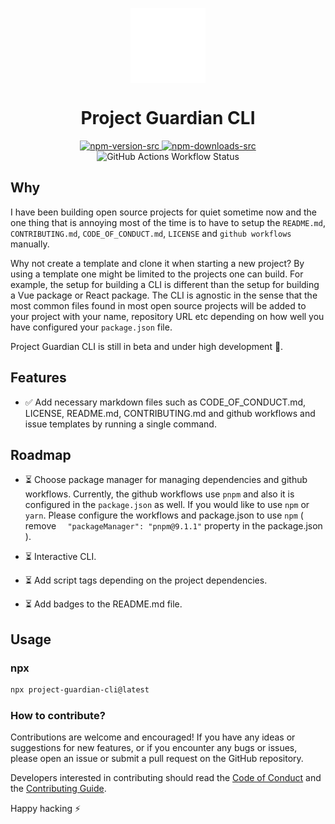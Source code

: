  <p align="center">
<img align="center" src="https://raw.githubusercontent.com/Selemondev/project-guardian-cli/master/src/assets/logo/icon.svg" style="height: 120px; width: 120px" />
<h1 align="center">
Project Guardian CLI
</h1>
</p>

<p align="center">
  <a href="https://www.npmjs.com/package/project-guardian-cli">
    <img alt="npm-version-src" src="https://img.shields.io/npm/v/project-guardian-cli/latest.svg?style=flat&colorA=020420&colorB=00DC82" />
  </a>
  <a href="https://npmjs.com/package/project-guardian-cli">
    <img alt="npm-downloads-src" src="https://img.shields.io/npm/dm/project-guardian-cli.svg?style=flat&colorA=020420&colorB=00DC82" />
  </a>
  <img alt="GitHub Actions Workflow Status" src="https://img.shields.io/github/actions/workflow/status/selemondev/project-guardian-cli/ci.yml" />
</p>

## Why

I have been building open source projects for quiet sometime now and the one thing that is annoying most of the time is to have to setup the `README.md`, `CONTRIBUTING.md`, `CODE_OF_CONDUCT.md`, `LICENSE` and `github workflows` manually.

Why not create a template and clone it when starting a new project? By using a template one might be limited to the projects one can build. For example, the setup for building a CLI is different than the setup for building a Vue package or React package. The CLI is agnostic in the sense that the most common files found in most open source projects will be added to your project with your name, repository URL etc depending on how well you have configured your `package.json` file.

Project Guardian CLI is still in beta and under high development 🚧.

## Features

- ✅ Add necessary markdown files such as CODE_OF_CONDUCT.md, LICENSE, README.md, CONTRIBUTING.md and github workflows and issue templates by running a single command.

## Roadmap

- ⏳ Choose package manager for managing dependencies and github workflows. Currently, the github workflows use `pnpm` and also it is configured in the `package.json` as well. If you would like to use `npm` or `yarn`. Please configure the workflows and package.json to use `npm` ( remove `  "packageManager": "pnpm@9.1.1"` property in the package.json ).

- ⏳ Interactive CLI.

- ⏳ Add script tags depending on the project dependencies.

- ⏳ Add badges to the README.md file.

## Usage

### npx

```bash
npx project-guardian-cli@latest
```

### How to contribute?

Contributions are welcome and encouraged! If you have any ideas or suggestions for new features, or if you encounter any bugs or issues, please open an issue or submit a pull request on the GitHub repository.

Developers interested in contributing should read the [Code of Conduct](./CODE_OF_CONDUCT.md) and the [Contributing Guide](./CONTRIBUTING.md).

Happy hacking ⚡
